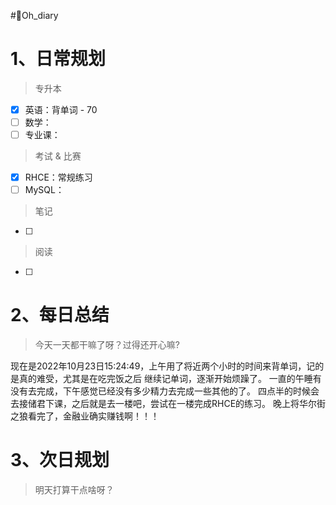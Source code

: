 #🤪Oh_diary
# 1、日常规划

>专升本
- [x] 英语：背单词 - 70
- [ ] 数学：
- [ ] 专业课：
 
>考试 & 比赛
- [x] RHCE：常规练习
- [ ] MySQL：

>笔记
- [ ] 

>阅读
- [ ] 


# 2、每日总结

>今天一天都干嘛了呀？过得还开心嘛?

现在是2022年10月23日15:24:49，上午用了将近两个小时的时间来背单词，记的是真的难受，尤其是在吃完饭之后 继续记单词，逐渐开始烦躁了。
一直的午睡有没有去完成，下午感觉已经没有多少精力去完成一些其他的了。
四点半的时候会去接储君下课，之后就是去一楼吧，尝试在一楼完成RHCE的练习。
晚上将华尔街之狼看完了，金融业确实赚钱啊！！！


# 3、次日规划

>明天打算干点啥呀？

